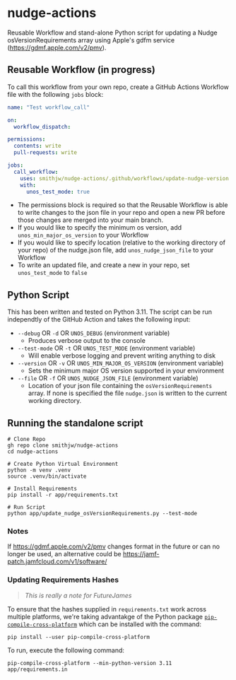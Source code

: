 # nudge-actions

Reusable Workflow and stand-alone Python script for updating a Nudge osVersionRequirements array using Apple's gdfm service (https://gdmf.apple.com/v2/pmv).

## Reusable Workflow (in progress)

To call this workflow from your own repo, create a GitHub Actions Workflow file with the following `jobs` block:

``` yaml
name: "Test workflow_call"

on:
  workflow_dispatch:

permissions:
  contents: write
  pull-requests: write

jobs:
  call_workflow:
    uses: smithjw/nudge-actions/.github/workflows/update-nudge-version.yml@main
    with:
      unos_test_mode: true
```

- The permissions block is required so that the Reusable Workflow is able to write changes to the json file in your repo and open a new PR before those changes are merged into your main branch.
- If you would like to specify the minimum os version, add `unos_min_major_os_version` to your Workflow
- If you would like to specify location (relative to the working directory of your repo) of the nudge.json file, add `unos_nudge_json_file` to your Workflow
- To write an updated file, and create a new in your repo, set `unos_test_mode` to `false`

## Python Script

This has been written and tested on Python 3.11. The script can be run independtly of the GitHub Action and takes the following input:

- `--debug` OR `-d` OR `UNOS_DEBUG` (environment variable)
  - Produces verbose output to the console
- `--test-mode` OR `-t` OR `UNOS_TEST_MODE` (environment variable)
  - Will enable verbose logging and prevent writing anything to disk
- `--version` OR `-v` OR `UNOS_MIN_MAJOR_OS_VERSION` (environment variable)
  - Sets the minimum major OS version supported in your environment
- `--file` OR `-f` OR `UNOS_NUDGE_JSON_FILE` (environment variable)
  - Location of your json file containing the `osVersionRequirements` array. If none is specified the file `nudge.json` is written to the current working directory.

## Running the standalone script

``` shell
# Clone Repo
gh repo clone smithjw/nudge-actions
cd nudge-actions

# Create Python Virtual Environment
python -m venv .venv
source .venv/bin/activate

# Install Requirements
pip install -r app/requirements.txt

# Run Script
python app/update_nudge_osVersionRequirements.py --test-mode
```

### Notes

If https://gdmf.apple.com/v2/pmv changes format in the future or can no longer be used, an alternative could be https://jamf-patch.jamfcloud.com/v1/software/

### Updating Requirements Hashes

> *This is really a note for FutureJames*

To ensure that the hashes supplied in `requirements.txt` work across multiple platforms, we're taking advantakge of the Python package [`pip-compile-cross-platform`](https://pypi.org/project/pip-compile-cross-platform/) which can be installed with the command:

`pip install --user pip-compile-cross-platform`

To run, execute the following command:

`pip-compile-cross-platform --min-python-version 3.11 app/requirements.in`
